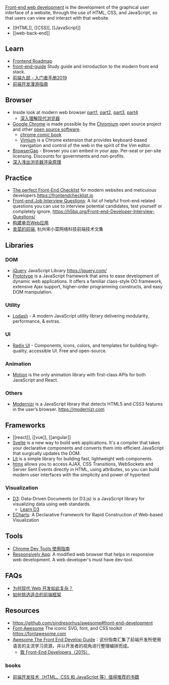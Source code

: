 [Front-end web development](https://en.wikipedia.org/wiki/Front-end_web_development) is the development of the graphical user interface of a website, through the use of HTML, CSS, and JavaScript, so that users can view and interact with that website.

- [[HTML]], [[CSS]], [[JavaScript]]
- [[web-back-end]]



## Learn
- [Frontend Roadmap](https://github.com/kamranahmedse/developer-roadmap#frontend-roadmap)
- [front-end-guide](https://github.com/grab/front-end-guide) Study guide and introduction to the modern front end stack.
- [前端九部 - 入门者手册2019](https://www.yuque.com/fe9/basic)
- [前端开发漫游指南](https://github.com/zenany/zenany.github.io/blob/master/_posts/about_frontend.md)



## Browser
- Inside look at modern web browser [part1](https://developers.google.com/web/updates/2018/09/inside-browser-part1), [part2](https://developers.google.com/web/updates/2018/09/inside-browser-part2), [part3](https://developers.google.com/web/updates/2018/09/inside-browser-part3), [part4](https://developers.google.com/web/updates/2018/09/inside-browser-part4)
  - [深入理解现代浏览器](https://mp.weixin.qq.com/s/6aivgDpvXfiDER7Hu2u2CQ)
- [Google Chrome](https://www.google.com/chrome/) is made possible by the [Chromium](https://www.chromium.org/) open source project and other [open source software](chrome://credits/).
  - [chrome comic book](https://www.google.com/googlebooks/chrome/)
  - [Vimium](https://github.com/philc/vimium) is a Chrome extension that provides keyboard-based navigation and control of the web in the spirit of the Vim editor.
- [BrowserGap](https://github.com/dosyago/BrowserGap) - Browser you can embed in your app. Per-seat or per-site licensing. Discounts for governments and non-profits.
- [深入浅出浏览器渲染原理](https://github.com/ljianshu/Blog/issues/51)



## Practice
- [The perfect Front-End Checklist](https://github.com/thedaviddias/Front-End-Checklist) for modern websites and meticulous developers https://frontendchecklist.io
- [Front-end Job Interview Questions](https://github.com/h5bp/Front-end-Developer-Interview-Questions): A list of helpful front-end related questions you can use to interview potential candidates, test yourself or completely ignore. https://h5bp.org/Front-end-Developer-Interview-Questions/
- [构建单页Web应用](https://github.com/xufei/blog/issues/5)
- [卖菜的前端](https://www.yuque.com/sxc/front), 杭州宋小菜网络科技前端技术文集



## Libraries

### DOM
- [jQuery](https://github.com/jquery/jquery) JavaScript Library https://jquery.com/
- [Prototype](https://github.com/prototypejs/prototype) is a JavaScript framework that aims to ease development of dynamic web applications. It offers a familiar class-style OO framework, extensive Ajax support, higher-order programming constructs, and easy DOM manipulation.

### Utility
- [Lodash](https://github.com/lodash/lodash) - A modern JavaScript utility library delivering modularity, performance, & extras.

### UI
- [Radix UI](https://github.com/radix-ui) - Components, icons, colors, and templates for building high-quality, accessible UI. Free and open-source. 

### Animation
- [Motion](https://github.com/motiondivision/motion) is the only animation library with first-class APIs for both JavaScript and React.

### Others
- [Modernizr](https://github.com/modernizr/modernizr) is a JavaScript library that detects HTML5 and CSS3 features in the user’s browser. https://modernizr.com



## Frameworks
- [[react]], [[vue]], [[angular]]
- [Svelte](https://github.com/sveltejs/svelte) is a new way to build web applications. It's a compiler that takes your declarative components and converts them into efficient JavaScript that surgically updates the DOM.
- [Lit](https://github.com/lit/lit) is a simple library for building fast, lightweight web components.
- [htmx](https://github.com/bigskysoftware/htmx) allows you to access AJAX, CSS Transitions, WebSockets and Server Sent Events directly in HTML, using attributes, so you can build modern user interfaces with the simplicity and power of hypertext



### Visualization
- [D3](https://github.com/d3/d3): Data-Driven Documents (or D3.js) is a JavaScript library for visualizing data using web standards. 
  - [Learn D3](https://observablehq.com/@d3/learn-d3)
- [ECharts](https://echarts.baidu.com/): A Declarative Framework for Rapid Construction of Web-based Visualization



## Tools
- [Chrome Dev Tools 使用指南](https://wiki.jikexueyuan.com/project/chrome-devtools/overview.html)
- [Responsively App](https://github.com/responsively-org/responsively-app): A modified web browser that helps in responsive web development. A web developer's must have dev-tool.



## FAQs
- [为何现代 Web 开发如此复杂？](https://www.infoq.cn/article/YPEj-1CKSxkVG290iIY0)
- [如何挑选适合的前端框架](https://github.com/RubyLouvre/agate/issues/8#issuecomment-99820791)



## Resources
- https://github.com/sindresorhus/awesome#front-end-development
- [Font-Awesome](https://github.com/FortAwesome/Font-Awesome) The iconic SVG, font, and CSS toolkit https://fontawesome.com
- [Awesome The Front End Develop Guide](https://github.com/icepy/Front-End-Develop-Guide)：这份指南汇集了前端开发所使用语言的主流学习资源，并以开发者的视角进行整理编排而成。
  - [致 Front-End Developers（2015）](https://github.com/icepy/Front-End-Develop-Guide/blob/master/2015letter.md)

### books
- [前端开发技术（HTML、CSS 和 JavaScript 等）值得推荐的书籍](https://www.zhihu.com/question/19809484/answer/1039653836)

